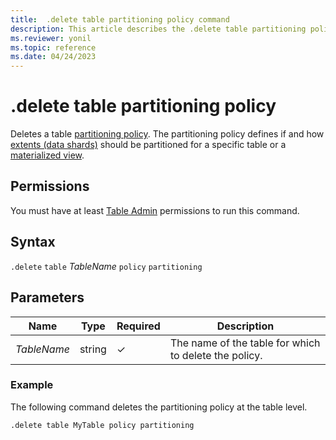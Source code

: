 ```yaml
---
title:  .delete table partitioning policy command
description: This article describes the .delete table partitioning policy command in Azure Data Explorer.
ms.reviewer: yonil
ms.topic: reference
ms.date: 04/24/2023
---
```

# .delete table partitioning policy

Deletes a table [partitioning policy](partitioningpolicy.md). The partitioning policy defines if and how [extents (data shards)](../management/extents-overview.md) should be partitioned for a specific table or a [materialized view](materialized-views/materialized-view-overview.md).

## Permissions

You must have at least [Table Admin](access-control/role-based-access-control.md) permissions to run this command.

## Syntax

`.delete` `table` *TableName* `policy` `partitioning`

## Parameters

|Name|Type|Required|Description|
|--|--|--|--|
|*TableName*|string|&check;|The name of the table for which to delete the policy.|

### Example

The following command deletes the partitioning policy at the table level.

```kusto
.delete table MyTable policy partitioning 
```
